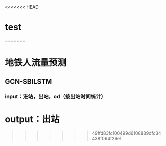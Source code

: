 <<<<<<< HEAD
# test
=======
# 地铁人流量预测
## GCN-SBILSTM
### input：进站，出站，od（按出站时间统计）
# output：出站
>>>>>>> 49ffd83fc100499d6108889dfc34438f064f26e1
